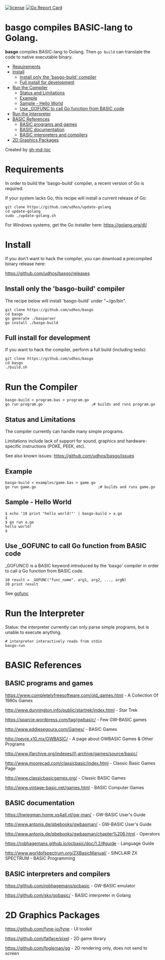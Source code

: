 [![license](http://img.shields.io/badge/license-MIT-blue.svg)](https://github.com/udhos/basgo/blob/master/LICENSE)
[![Go Report Card](https://goreportcard.com/badge/github.com/udhos/basgo)](https://goreportcard.com/report/github.com/udhos/basgo)

# basgo compiles BASIC-lang to Golang.

**basgo** compiles BASIC-lang to Golang. Then `go build` can translate the code to native executable binary.

* [Requirements](#requirements)
* [Install](#install)
  * [Install only the 'basgo\-build' compiler](#install-only-the-basgo-build-compiler)
  * [Full install for development](#full-install-for-development)
* [Run the Compiler](#run-the-compiler)
  * [Status and Limitations](#status-and-limitations)
  * [Example](#example)
  * [Sample \- Hello World](#sample---hello-world)
  * [Use \_GOFUNC to call Go function from BASIC code](#use-_gofunc-to-call-go-function-from-basic-code)
* [Run the Interpreter](#run-the-interpreter)
* [BASIC References](#basic-references)
  * [BASIC programs and games](#basic-programs-and-games)
  * [BASIC documentation](#basic-documentation)
  * [BASIC interpreters and compilers](#basic-interpreters-and-compilers)
* [2D Graphics Packages](#2d-graphics-packages)

Created by [gh-md-toc](https://github.com/ekalinin/github-markdown-toc.go)

# Requirements

In order to build the 'basgo-build' compiler, a recent version of Go is required.

If your system lacks Go, this recipe will install a current release of Go:

    git clone https://github.com/udhos/update-golang
    cd update-golang
    sudo ./update-golang.sh

For Windows systems, get the Go installer here: https://golang.org/dl/

# Install

If you don't want to hack the compiler, you can download a precompiled binary release here:

https://github.com/udhos/basgo/releases

## Install only the 'basgo-build' compiler

The recipe below will install 'basgo-build' under "~/go/bin".

    git clone https://github.com/udhos/basgo
    cd basgo
    go generate ./basparser
    go install ./basgo-build

## Full install for development

If you want to hack the compiler, perform a full build (including tests):

    git clone https://github.com/udhos/basgo
    cd basgo
    ./build.sh

# Run the Compiler

    basgo-build < program.bas > program.go
    go run program.go                      ;# builds and runs program.go

## Status and Limitations

The compiler currently can handle many simple programs.

Limitations include lack of support for sound, graphics and hardware-specific instructions (POKE, PEEK, etc).

See also known issues: https://github.com/udhos/basgo/issues

## Example

    basgo-build < examples/game.bas > game.go
    go run game.go                            ;# builds and runs game.go

## Sample - Hello World

    $ echo '10 print "hello world!"' | basgo-build > a.go
    $
    $ go run a.go
    hello world!
    $

## Use \_GOFUNC to call Go function from BASIC code

\_GOFUNC() is a BASIC keyword introduced by the 'basgo' compiler in order to call a Go function from BASIC code.

    10 result = _GOFUNC("func_name", arg1, arg2, ..., argN)
    20 print result

See [gofunc](gofunc)

# Run the Interpreter

Status: the interpreter currently can only parse simple programs, but is unable to execute anything.

    # interpreter interactively reads from stdin
    basgo-run

# BASIC References

## BASIC programs and games

https://www.completelyfreesoftware.com/old_games.html - A Collection Of 1980s Games

http://www.dunnington.info/public/startrek/index.html - Star Trek

https://sparcie.wordpress.com/tag/gwbasic/ - Few GW-BASIC games

http://www.eddiesegoura.com/Games/ - BASIC Games

http://peyre.x10.mx/GWBASIC/ - A page about GWBASIC Games & Other Programs

http://www.ifarchive.org/indexes/if-archive/games/source/basic/

http://www.moorecad.com/classicbasic/index.html - Classic Basic Games Page

http://www.classicbasicgames.org/ - Classic BASIC Games

http://www.vintage-basic.net/games.html - BASIC Computer Games

## BASIC documentation

https://hwiegman.home.xs4all.nl/gw-man/ - GW-BASIC User's Guide

http://www.antonis.de/qbebooks/gwbasman/ - GW-BASIC User's Guide

http://www.antonis.de/qbebooks/gwbasman/chapter%206.html - Operators

https://robhagemans.github.io/pcbasic/doc/1.2/#guide - Language Guide

http://www.worldofspectrum.org/ZXBasicManual/ - SINCLAIR ZX SPECTRUM - BASIC Programming

## BASIC interpreters and compilers

https://github.com/robhagemans/pcbasic - GW-BASIC emulator

https://github.com/skx/gobasic/ - BASIC interpreter in Golang

# 2D Graphics Packages

https://github.com/fyne-io/fyne - UI toolkit

https://github.com/faiface/pixel - 2D game library

https://github.com/fogleman/gg - 2D rendering only, does not send to screen

